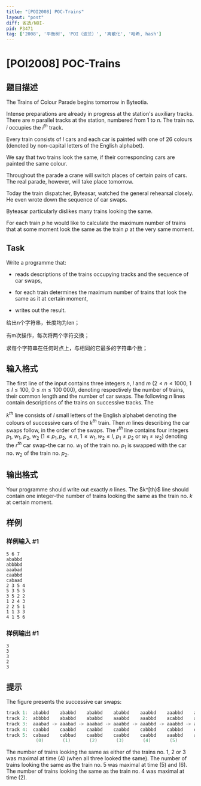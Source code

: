 ```yaml
---
title: "[POI2008] POC-Trains"
layout: "post"
diff: 省选/NOI-
pid: P3471
tag: ['2008', '平衡树', 'POI（波兰）', '离散化', '哈希, hash']
---
```

# [POI2008] POC-Trains
## 题目描述

The Trains of Colour Parade begins tomorrow in Byteotia.

Intense preparations are already in progress at the station's auxiliary tracks. There are $n$ parallel tracks at the station, numbered from $1$ to $n$. The train no. $i$ occupies the $i^{th}$ track.

Every train consists of $l$ cars and each car is painted with one of 26 colours (denoted by non-capital letters of the English alphabet).

We say that two trains look the same, if their corresponding cars are painted the same colour.

Throughout the parade a crane will switch places of certain pairs of cars. The real parade, however, will take place tomorrow.

Today the train dispatcher, Byteasar, watched the general rehearsal    closely. He even wrote down the sequence of car swaps.

Byteasar particularly dislikes many trains looking the same.

For each train $p$ he would like to calculate the maximum number    of trains that at some moment look the same as the train $p$ at the very same moment.

## Task

Write a programme that:

- reads descriptions of the trains occupying tracks and the sequence of car swaps,

- for each train determines the maximum number of trains that look the same as it at certain moment,

- writes out the result.


给出n个字符串，长度均为len；

有m次操作，每次将两个字符交换；

求每个字符串在任何时点上，与相同的它最多的字符串个数；

## 输入格式

The first line of the input contains three integers $n$, $l$ and $m$ ($2 \le n \le 1000$, $1 \le l \le 100$, $0 \le m \le 100\ 000$), denoting respectively the number of trains, their common length and the number of car swaps. The following $n$ lines contain descriptions of the trains on successive tracks. The

$k^{th}$ line consists of $l$ small letters of the English alphabet denoting the colours of successive cars of the $k^{th}$ train. Then $m$ lines describing the car swaps follow, in the order of the swaps. The $r^{th}$ line contains four integers $p_1$, $w_1$, $p_2$, $w_2$ ($1 \le p_1, p_2, \le n$, $1 \le w_1, w_2 \le l$, $p_1 \ne p_2$ or $w_1 \ne w_2$) denoting the $r^{th}$ car swap-the car no. $w_1$ of the train no. $p_1$ is swapped with the car no. $w_2$ of the train no. $p_2$.

## 输出格式

Your programme should write out exactly $n$ lines. The $k^[th}$ line should contain one integer-the number of trains looking the same as the train no. $k$ at certain moment.

## 样例

### 样例输入 #1
```
5 6 7
ababbd
abbbbd
aaabad
caabbd
cabaad
2 3 5 4
5 3 5 5
3 5 2 2
1 2 4 3
2 2 5 1
1 1 3 3
4 1 5 6

```
### 样例输出 #1
```
3
3
3
2
3

```
## 提示

The figure presents the successive car swaps:

```cpp
track 1:  ababbd    ababbd    ababbd    ababbd    aaabbd    aaabbd    aaabbd    aaabbd
track 2:  abbbbd    ababbd    ababbd    aaabbd    aaabbd    acabbd    acabbd    acabbd
track 3:  aaabad -> aaabad -> aaabad -> aaabbd -> aaabbd -> aaabbd -> aaabbd -> aaabbd
track 4:  caabbd    caabbd    caabbd    caabbd    cabbbd    cabbbd    cabbbd    dabbbd
track 5:  cabaad    cabbad    caabbd    caabbd    caabbd    aaabbd    aaabbd    aaabbc
           (0)       (1)       (2)       (3)       (4)       (5)       (6)       (7)
```

The number of trains looking the same as either of the trains no. 1, 2 or 3 was maximal at time (4) (when all three looked the same). The number of trains looking the same as the train no. 5 was maximal at time (5) and (6). The number of trains looking the same as the train no. 4 was maximal at time (2).

